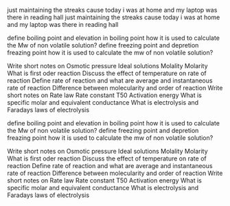 just maintaining the streaks  cause today i was at home and my laptop was there in reading hall
just maintaining the streaks  cause today i was at home and my laptop was there in reading hall

define boiling point and elevation in boiling point how it is used to calculate the Mw of non volatile solution?
define freezing   point  and depretion freazing point how it is used to calculate the mw of non volatile solution?

Write short notes on 
Osmotic pressure 
Ideal solutions 
Molality 
Molarity 
What is first oder reaction 
Discuss the effect of temperature on rate of reaction 
Define rate of reaction and what are average and instantaneous rate of reaction 
Difference between molecularity and order of reaction 
Write short notes on 
Rate law 
Rate constant
T50 
Activation energy 
What is specific molar and equivalent conductance 
What is electrolysis and Faradays laws of electrolysis 



define boiling point and elevation in boiling point how it is used to calculate the Mw of non volatile solution?
define freezing   point  and depretion freazing point how it is used to calculate the mw of non volatile solution?

Write short notes on 
Osmotic pressure 
Ideal solutions 
Molality 
Molarity 
What is first oder reaction 
Discuss the effect of temperature on rate of reaction 
Define rate of reaction and what are average and instantaneous rate of reaction 
Difference between molecularity and order of reaction 
Write short notes on 
Rate law 
Rate constant
T50 
Activation energy 
What is specific molar and equivalent conductance 
What is electrolysis and Faradays laws of electrolysis 


